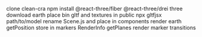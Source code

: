 clone clean-cra
npm install @react-three/fiber @react-three/drei three
download earth
place bin gltf and textures in public
npx gltfjsx path/to/model
rename Scene.js and place in components
render earth
getPosition
store in markers
RenderInfo
getPlanes
render marker
transitions
